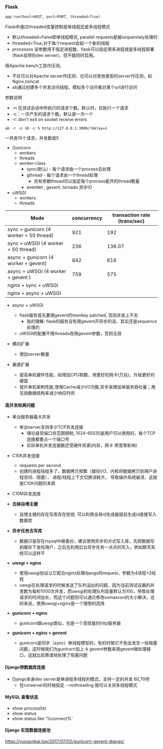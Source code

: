 





### Flask

```python
app.run(host=HOST, port=PORT, threaded=True)
```

Flask中通过threaded变量控制是单线程还是多线程模式

* 默认threaded=False即单线程模式, parallel requests是被sequentialy处理的
* threaded=True,对于每个request会起一个新的线程
* processes 该参数用于指定进程数，flask可以指定用多进程或是多线程部署(flask自带的dev  server)，但不能同时启用。



用Apache bench工具作压测。

* 不仅可以对Apache server作压测，也可以对其他类型的server作压测，如Nginx,tomcat
* ab通过创建多个并发访问线程，模拟多个访问者对某个url进行访问

参数说明

* -n 在测试会话中所执行的请求个数。默认时，仅执行一个请求
* -c：一次产生的请求个数。默认是一次一个
* -r:  don't exit on socket receive errors

`ab -r -n 10 -c 5 http://127.0.0.1:3000/?delay=1`

一共发10个请求，并发数是5





* Gunicorn
  * workers
  * threads
  * worker-class
    * sync(默认) - 每个请求由一个process去处理
    * gthread - 每个请求由一个thread处理
      * 另有参数thread可以指定每个process能开的thread数量
    * eventlet , gevent, tornado 异步IO
* uWSGI
  * workers
  * threads



| Mode                                   | concurrency | transaction rate (trans/sec) |
| -------------------------------------- | ----------- | ---------------------------- |
| sync + gunicorn (4 worker + 50 thread) | 921         | 192                          |
| sync + uWSGI (4 worker + 50 thread)    | 236         | 136.07                       |
| async + gunicorn (4 worker + gevent)   | 842         | 616                          |
| async + uWSGI (4 worker + gevent )     | 759         | 575                          |
| nginx + sync + uWSGI                   |             |                              |
| nginx + async + uWSGI                  |             |                              |



* async + uWSGI
  * flask服务首先要用gevent的monkey patched, 否则并发上不去
    * 我的理解: flask的服务没有用gevent开异步的话，其实还是sequence处理的
  * uWSGI的配置不用threads改用gevent参数，否则无效



* 横向扩展
  * 增加server数量
* 垂直扩展
  * 提高单机硬件性能，如增加CPU核数，用更好的网卡(万兆)，升级更好的硬盘
  * 提升单机架构性能,使用Cache减少I/O次数,异步来增加单服务吞吐量；用无锁数据结构来减少响应时间



#### 高并发经典问题

* 单台服务器最大并发
  * 单台server支持多少TCP并发连接
    * 理论是受端口号范围限制, 1024-65535是用户可以使用的，每个TCP连接都要占一个端口号
    * 实际单机并发连接数还受硬件资源(内存，网卡 带宽等影响)
* C10K并发连接
  * requests per second
  * 创建的进程线程多了，数据拷贝频繁（缓存I/O、内核将数据拷贝到用户进程空间、阻塞）， 进程/线程上下文切换消耗大， 导致操作系统崩溃，这就是C10K问题的本质
* C10M并发连接

* **去掉自增主键**
  * 自增主键的存在写库存在抢锁, 可以利用全局id生成器提前生成id直接写入数据库
* **异步任务去写库**
  * 数据只是存在mysql中做备份，建议使用异步的方式写入库，先把数据写到缓存下发给用户，之后在利用后台异步任务一点点的写入，例如聊天系统可以这样干
* **uwsgi + nginx**
  * 使用uwsgi协议让它配合nginx处理django的request，参数为4进程+2线程
  * uwsgi在处理请求的时候发送了队列溢出的问题，因为当前测试设置的并发数为每秒1000次并发，而uwsgi的处理队列容量默认为100，导致处理请求的时间加长，而这个问题则可以通过修改somaxcon的大小解决，总的来说，使用uwsgi+nginx是一个理想的选择
* **gunicorn + nginx**
  * gunicorn跟uwsgi类似，也是一个高性能的http服务器
* **gunicorn + nginx + gevent**
  * gunicorn是同步（sync）单线程模型的，有的时候它不免会发生一些阻塞问题，这时候我们为gunicorn加上-k gevent参数来用gevent做处理接口，这就比较靠谱地处理了阻塞问题





#### Django带数据库连接

* Django本身dev server是单进程多线程的模式，支持一定的并发 60,70吧
  * 在runserver的时候指定 --nothreading 就可以关闭多线程模式



#### MySQL 查看状态

* show processlist
* show status
* show status like '%connect%'



#### Django 实现数据连接池

https://yunsonbai.top/2017/07/02/gunicorn-gevent-django/